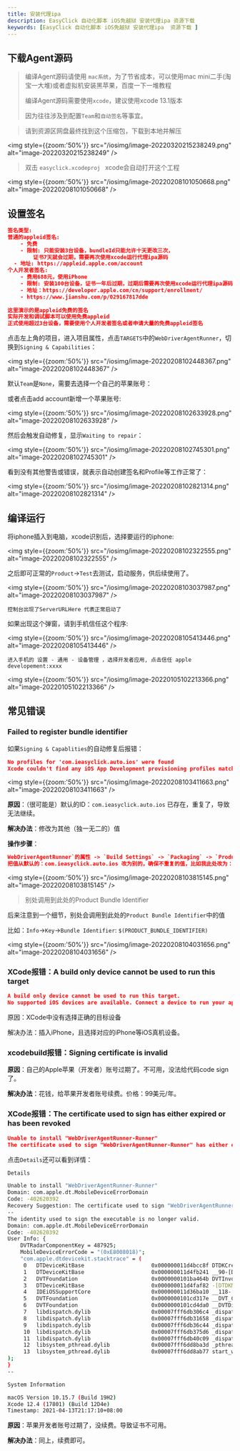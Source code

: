 ```yaml
---
title: 安装代理ipa
description: EasyClick 自动化脚本 iOS免越狱 安装代理ipa 资源下载
keywords: [EasyClick 自动化脚本 iOS免越狱 安装代理ipa  资源下载 ]
---
```




## 下载Agent源码

> 编译Agent源码请使用 `mac系统`，为了节省成本，可以使用mac mini二手(淘宝一大堆)或者虚拟机安装黑苹果，百度一下一堆教程
>
> 编译Agent源码需要使用`xcode`，建议使用xcode 13.1版本
>
> 因为往往涉及到配置`Team`和`自动签名`等事宜。

>  请到资源区网盘最终找到这个压缩包，下载到本地并解压



<img style={{zoom:'50%'}} src="/iosimg/image-20220320215238249.png" alt="image-20220320215238249" />



> 双击 `easyclick.xcodeproj ` xcode会自动打开这个工程



<img style={{zoom:'50%'}} src="/iosimg/image-20220208101050668.png" alt="image-20220208101050668"  />

## 设置签名

```json
签名类型:
普通的appleid签名:
	- 免费
	- 限制: 只能安装3台设备，bundleId只能允许十天更改三次，
		证书7天就会过期，需要再次使用xcode运行代理ipa源码
  - 地址: https://appleid.apple.com/account
个人开发者签名:
	- 费用688元，使用iPhone
	- 限制: 安装100台设备，证书一年后过期，过期后需要再次使用xcode运行代理ipa源码
	- 地址：https://developer.apple.com/cn/support/enrollment/
	- https://www.jianshu.com/p/029167817dde
	
这里演示的是appleid免费的签名
实际开发和调试脚本可以使用免费appleid
正式使用超过3台设备，需要使用个人开发者签名或者申请大量的免费appleid签名

```



点击左上角的项目，进入项目属性，点击`TARGETS`中的`WebDriverAgentRunner`，切换到`Signing & Capabilities`：

<img style={{zoom:'50%'}} src="/iosimg/image-20220208102448367.png" alt="image-20220208102448367"  />



默认`Team`是`None`，需要去选择一个自己的苹果账号：

或者点击add account新增一个苹果账号:

<img style={{zoom:'50%'}} src="/iosimg/image-20220208102633928.png" alt="image-20220208102633928" />



然后会触发自动修复，显示`Waiting to repair`：



<img style={{zoom:'50%'}} src="/iosimg/image-20220208102745301.png" alt="image-20220208102745301"  />



看到没有其他警告或错误，就表示自动创建签名和Profile等工作正常了：

<img style={{zoom:'50%'}} src="/iosimg/image-20220208102821314.png" alt="image-20220208102821314"  />



## 编译运行

将iphone插入到电脑，xcode识别后，选择要运行的iphone:

<img style={{zoom:'50%'}} src="/iosimg/image-20220208102322555.png" alt="image-20220208102322555"  />



之后即可正常的`Product`->`Test`去测试，启动服务，供后续使用了。

<img style={{zoom:'50%'}} src="/iosimg/image-20220208103037987.png" alt="image-20220208103037987"  />

`控制台出现了ServerURLHere 代表正常启动了`



如果出现这个弹窗，请到手机信任这个程序:

<img style={{zoom:'50%'}} src="/iosimg/image-20220208105413446.png" alt="image-20220208105413446" />

`进入手机的 设置 - 通用 - 设备管理 ，选择开发者应用, 点击信任 apple developement:xxxx`

<img style={{zoom:'50%'}} src="/iosimg/image-20220105102213366.png" alt="image-20220105102213366"  />





## 常见错误

### Failed to register bundle identifier

如果`Signing & Capablities`的自动修复后报错：

```json
No profiles for 'com.ieasyclick.auto.ios' were found
Xcode couldn't find any iOS App Development provisioning profiles matching 'com.ieasyclick.auto.ios'.
```



<img style={{zoom:'50%'}} src="/iosimg/image-20220208103411663.png" alt="image-20220208103411663"  />

**原因**：（很可能是）默认的ID：`com.ieasyclick.auto.ios` 已存在，重复了，导致无法继续。

**解决办法**：修改为其他（独一无二的）值

**操作步骤**：

```json
WebDriverAgentRunner`的属性 -> `Build Settings` -> `Packaging` -> `Product Bundle Identifier
把值从默认的：com.ieasyclick.auto.ios 改为别的，确保不重复的值，比如我此处改为：com.ieasyclick.auto.ios.xxxx1
```

<img style={{zoom:'50%'}} src="/iosimg/image-20220208103815145.png" alt="image-20220208103815145" />

> 别处调用到此处的Product Bundle Identifier

后来注意到一个细节，别处会调用到此处的`Product Bundle Identifier`中的值

比如：`Info`->`Key`->`Bundle Identifier`: `$(PRODUCT_BUNDLE_IDENTIFIER)`



<img style={{zoom:'50%'}} src="/iosimg/image-20220208104031656.png" alt="image-20220208104031656"  />

### XCode报错：A build only device cannot be used to run this target

```json
A build only device cannot be used to run this target.
No supported iOS devices are available. Connect a device to run your application or choose a simulated device as the destination.
```

原因：XCode中没有选择正确的目标设备

解决办法：插入iPhone，且选择对应的iPhone等iOS真机设备。



### xcodebuild报错：Signing certificate is invalid

**原因**：自己的Apple苹果（开发者）账号过期了。不可用，没法给代码code sign了。

**解决办法**：花钱，给苹果开发者账号续费。价格：99美元/年。

### XCode报错：The certificate used to sign has either expired or has been revoked

```json
Unable to install "WebDriverAgentRunner-Runner"
The certificate used to sign "WebDriverAgentRunner-Runner" has either expired or has been revoked. An updated certificate is required to sign and install the application.

```

点击`Details`还可以看到详情：

```bash
Details

Unable to install "WebDriverAgentRunner-Runner"
Domain: com.apple.dt.MobileDeviceErrorDomain
Code: -402620392
Recovery Suggestion: The certificate used to sign "WebDriverAgentRunner-Runner" has either expired or has been revoked. An updated certificate is required to sign and install the application.
--
The identity used to sign the executable is no longer valid.
Domain: com.apple.dt.MobileDeviceErrorDomain
Code: -402620392
User Info: {
    DVTRadarComponentKey = 487925;
    MobileDeviceErrorCode = "(0xE8008018)";
    "com.apple.dtdevicekit.stacktrace" = (
     0   DTDeviceKitBase                     0x000000011d4bcc8f DTDKCreateNSErrorFromAMDErrorCode + 220
     1   DTDeviceKitBase                     0x000000011d4fb241 __90-[DTDKMobileDeviceToken installApplicationBundleAtPath:withOptions:andError:withCallback:]_block_invoke + 155
     2   DVTFoundation                       0x0000000101ba464b DVTInvokeWithStrongOwnership + 71
     3   DTDeviceKitBase                     0x000000011d4faf82 -[DTDKMobileDeviceToken installApplicationBundleAtPath:withOptions:andError:withCallback:] + 1440
     4   IDEiOSSupportCore                   0x000000011d36ba10 __118-[DVTiOSDevice(DVTiPhoneApplicationInstallation) processAppInstallSet:appUninstallSet:installOptions:completionBlock:]_block_invoke.292 + 3513
     5   DVTFoundation                       0x0000000101cd317e __DVT_CALLING_CLIENT_BLOCK__ + 7
     6   DVTFoundation                       0x0000000101cd4da0 __DVTDispatchAsync_block_invoke + 1191
     7   libdispatch.dylib                   0x00007fff6db306c4 _dispatch_call_block_and_release + 12
     8   libdispatch.dylib                   0x00007fff6db31658 _dispatch_client_callout + 8
     9   libdispatch.dylib                   0x00007fff6db36c44 _dispatch_lane_serial_drain + 597
     10  libdispatch.dylib                   0x00007fff6db375d6 _dispatch_lane_invoke + 363
     11  libdispatch.dylib                   0x00007fff6db40c09 _dispatch_workloop_worker_thread + 596
     12  libsystem_pthread.dylib             0x00007fff6dd8ba3d _pthread_wqthread + 290
     13  libsystem_pthread.dylib             0x00007fff6dd8ab77 start_wqthread + 15
);
}
--

System Information

macOS Version 10.15.7 (Build 19H2)
Xcode 12.4 (17801) (Build 12D4e)
Timestamp: 2021-04-13T21:17:10+08:00
```

**原因**：苹果开发者账号过期了，没续费。导致证书不可用。

**解决办法**：同上，续费即可。
